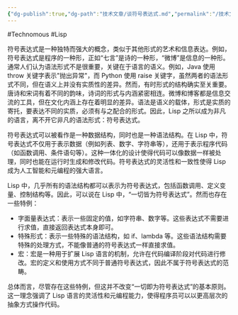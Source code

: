 ```yaml
---
{"dg-publish":true,"dg-path":"技术文章/谈符号表达式.md","permalink":"/技术文章/谈符号表达式/","dgPassFrontmatter":true}
---
```


#Technomous #Lisp

符号表达式是一种独特而强大的概念，类似于其他形式的艺术和信息表达。例如，符号表达式是程序的一种形，正如“七言”是诗的一种形，“微博”是信息的一种形。通常人们认为语法形式不是很重要，关键在于语言的语义。例如，Java 使用 throw 关键字表示"抛出异常"，而 Python 使用 raise 关键字，虽然两者的语法形式不同，但在语义上并没有实质性的差异。然而，有时形式的结构确实至关重要。唐诗和宋词有着不同的韵味，诗词的形式与内涵紧密相连。微博和博客都是信息交流的工具，但在文化内涵上存在着明显的差异。语法是语义的载体，形式是实质的寄托，要表达不同的实质，必须有与之配合的形式。因此，Lisp 之所以成为非凡的语言，离不开它非凡的语法形式：符号表达式。

符号表达式可以被看作是一种数据结构，同时也是一种语法结构。在 Lisp 中，符号表达式不仅用于表示数据（例如列表、数字、字符串等），还用于表示程序代码（如函数调用、条件语句等）。这种一体化的设计使得代码可以像数据一样被处理，同时也能在运行时生成和修改代码。符号表达式的灵活性和一致性使得 Lisp 成为人工智能和元编程的强大语言。

Lisp 中，几乎所有的语法结构都可以表示为符号表达式，包括函数调用、定义变量、控制结构等。因此，可以说在 Lisp 中，“一切皆为符号表达式”。然而也存在一些特例：

* 字面量表达式：表示一些固定的值，如字符串、数字等。这些表达式不需要进行求值，直接返回表达式本身即可。
* 特殊形式：表示一些特殊的语法结构，如 if、lambda 等。这些语法结构需要特殊的处理方式，不能像普通的符号表达式一样直接求值。
* 宏：宏是一种用于扩展 Lisp 语言的机制，允许在代码编译阶段对代码进行修改。宏的定义和使用方式不同于普通符号表达式，因此不属于符号表达式的范畴。

总体而言，尽管存在这些特例，但这并不改变“一切即为符号表达式”的基本原则。这一理念强调了 Lisp 语言的灵活性和元编程能力，使得程序员可以以更高层次的抽象方式操作代码。